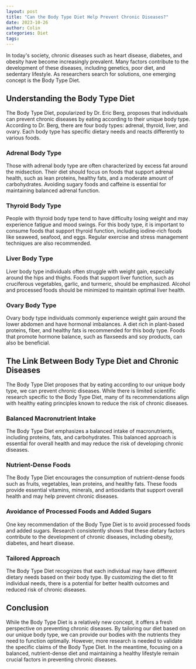 ```yaml
---
layout: post
title: "Can the Body Type Diet Help Prevent Chronic Diseases?"
date: 2023-10-26
author: Colin
categories: Diet
tags: 
---
```


In today's society, chronic diseases such as heart disease, diabetes, and obesity have become increasingly prevalent. Many factors contribute to the development of these diseases, including genetics, poor diet, and sedentary lifestyle. As researchers search for solutions, one emerging concept is the Body Type Diet.

## Understanding the Body Type Diet

The Body Type Diet, popularized by Dr. Eric Berg, proposes that individuals can prevent chronic diseases by eating according to their unique body type. According to Dr. Berg, there are four body types: adrenal, thyroid, liver, and ovary. Each body type has specific dietary needs and reacts differently to various foods.

### Adrenal Body Type

Those with adrenal body type are often characterized by excess fat around the midsection. Their diet should focus on foods that support adrenal health, such as lean proteins, healthy fats, and a moderate amount of carbohydrates. Avoiding sugary foods and caffeine is essential for maintaining balanced adrenal function.

### Thyroid Body Type

People with thyroid body type tend to have difficulty losing weight and may experience fatigue and mood swings. For this body type, it is important to consume foods that support thyroid function, including iodine-rich foods like seaweed, seafood, and eggs. Regular exercise and stress management techniques are also recommended.

### Liver Body Type

Liver body type individuals often struggle with weight gain, especially around the hips and thighs. Foods that support liver function, such as cruciferous vegetables, garlic, and turmeric, should be emphasized. Alcohol and processed foods should be minimized to maintain optimal liver health.

### Ovary Body Type

Ovary body type individuals commonly experience weight gain around the lower abdomen and have hormonal imbalances. A diet rich in plant-based proteins, fiber, and healthy fats is recommended for this body type. Foods that promote hormone balance, such as flaxseeds and soy products, can also be beneficial.

## The Link Between Body Type Diet and Chronic Diseases

The Body Type Diet proposes that by eating according to our unique body type, we can prevent chronic diseases. While there is limited scientific research specific to the Body Type Diet, many of its recommendations align with healthy eating principles known to reduce the risk of chronic diseases.

### Balanced Macronutrient Intake

The Body Type Diet emphasizes a balanced intake of macronutrients, including proteins, fats, and carbohydrates. This balanced approach is essential for overall health and may reduce the risk of developing chronic diseases.

### Nutrient-Dense Foods

The Body Type Diet encourages the consumption of nutrient-dense foods such as fruits, vegetables, lean proteins, and healthy fats. These foods provide essential vitamins, minerals, and antioxidants that support overall health and may help prevent chronic diseases.

### Avoidance of Processed Foods and Added Sugars

One key recommendation of the Body Type Diet is to avoid processed foods and added sugars. Research consistently shows that these dietary factors contribute to the development of chronic diseases, including obesity, diabetes, and heart disease.

### Tailored Approach

The Body Type Diet recognizes that each individual may have different dietary needs based on their body type. By customizing the diet to fit individual needs, there is a potential for better health outcomes and reduced risk of chronic diseases.

## Conclusion

While the Body Type Diet is a relatively new concept, it offers a fresh perspective on preventing chronic diseases. By tailoring our diet based on our unique body type, we can provide our bodies with the nutrients they need to function optimally. However, more research is needed to validate the specific claims of the Body Type Diet. In the meantime, focusing on a balanced, nutrient-dense diet and maintaining a healthy lifestyle remain crucial factors in preventing chronic diseases.
